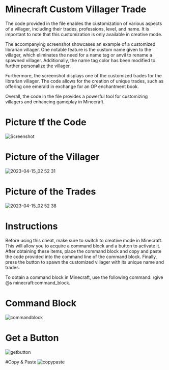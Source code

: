 # Minecraft Custom Villager Trade

The code provided in the file enables the customization of various aspects of a villager, including their trades, professions, level, and name. It is important to note that this customization is only available in creative mode.

The accompanying screenshot showcases an example of a customized librarian villager. One notable feature is the custom name given to the villager, which eliminates the need for a name tag or anvil to rename a spawned villager. Additionally, the name tag color has been modified to further personalize the villager.

Furthermore, the screenshot displays one of the customized trades for the librarian villager. The code allows for the creation of unique trades, such as offering one emerald in exchange for an OP enchantment book.

Overall, the code in the file provides a powerful tool for customizing villagers and enhancing gameplay in Minecraft.

# Picture tf the Code
![Screenshot](https://user-images.githubusercontent.com/122061061/232193540-0efe3fe3-f4e4-4259-90e4-d2192098ab4b.png)

# Picture of the Villager 
![2023-04-15_02 52 31](https://user-images.githubusercontent.com/122061061/232193663-a6446b49-5e9c-41de-80df-be4f09ebbb2f.png)

# Picture of the Trades
![2023-04-15_02 52 38](https://user-images.githubusercontent.com/122061061/232193664-711a943f-fc7b-4be4-b3a8-54633eea7ecc.png)

# Instructions

Before using this cheat, make sure to switch to creative mode in Minecraft. This will allow you to acquire a command block and a button to activate it. After obtaining these items, place the command block and copy and paste the code provided into the command line of the command block. Finally, press the button to spawn the customized villager with its unique name and trades.

To obtain a command block in Minecraft, use the following command: /give @s minecraft:command_block.

# Command Block
![commandblock](https://user-images.githubusercontent.com/122061061/232194127-7b422e3b-0e2d-4a75-a441-64f1153c255b.png)

# Get a Button
![getbutton](https://user-images.githubusercontent.com/122061061/232194128-4463ec7c-e947-40eb-89a9-1e8af74e0f98.png)

#Copy & Paste
![copypaste](https://user-images.githubusercontent.com/122061061/232194126-33faa529-94b6-4383-b95c-d0bb661d09fb.png)
